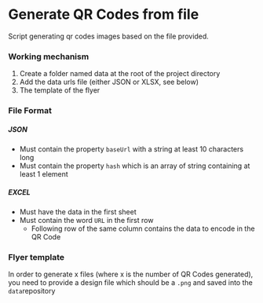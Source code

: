 # Generate QR Codes from file

Script generating qr codes images based on the file provided.

### Working mechanism

1. Create a folder named data at the root of the project directory
2. Add the data urls file (either JSON or XLSX, see below)
3. The template of the flyer

### File Format
##### JSON
- Must contain the property `baseUrl` with a string at least 10 characters long
- Must contain the property `hash` which is an array of string containing at least 1 element

##### EXCEL
- Must have the data in the first sheet
- Must contain the word `URL` in the first row
  - Following row of the same column contains the data to encode in the QR Code

### Flyer template

In order to generate x files (where x is the number of QR Codes generated), you need to provide a design file which should be a `.png` and saved into the `data`repository